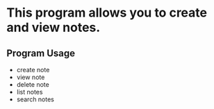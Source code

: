 # This program allows you to create and view notes.
## Program Usage
   * create note
   * view note
   * delete note
   * list notes
   * search notes
